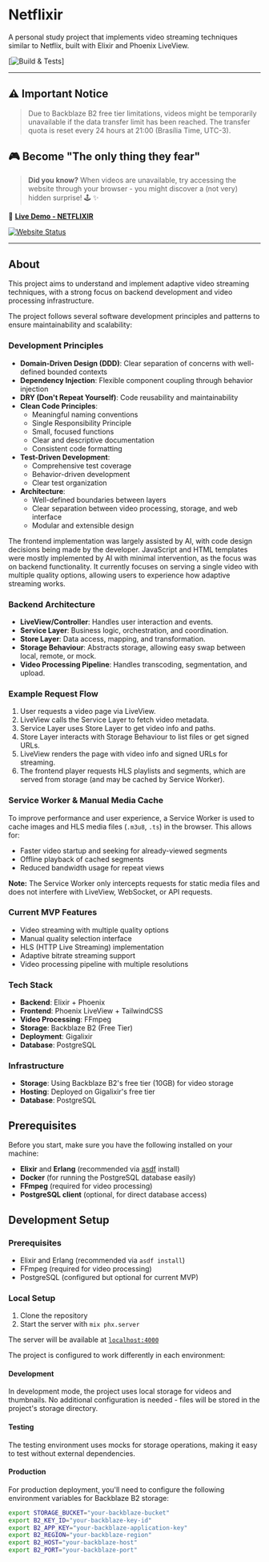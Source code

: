 # Netflixir

A personal study project that implements video streaming techniques similar to Netflix, built with Elixir and Phoenix LiveView.

[![Build & Tests](https://github.com/RafaoCarvalh0/netflixir/actions/workflows/elixir.yml/badge.svg)]

---

## ⚠️ Important Notice
> Due to Backblaze B2 free tier limitations, videos might be temporarily unavailable if the data transfer limit has been reached. The transfer quota is reset every 24 hours at 21:00 (Brasília Time, UTC-3).

## 🎮 Become "The only thing they fear"
> **Did you know?** When videos are unavailable, try accessing the website through your browser - you might discover a (not very) hidden surprise! 🕹️ ✨

🔗 **[Live Demo - NETFLIXIR](https://netflixir.gigalixirapp.com/)**

[![Website Status](https://img.shields.io/website?url=https%3A%2F%2Fnetflixir.gigalixirapp.com)](https://netflixir.gigalixirapp.com/)

---

## About

This project aims to understand and implement adaptive video streaming techniques, with a strong focus on backend development and video processing infrastructure. 

The project follows several software development principles and patterns to ensure maintainability and scalability:

### Development Principles
- **Domain-Driven Design (DDD)**: Clear separation of concerns with well-defined bounded contexts
- **Dependency Injection**: Flexible component coupling through behavior injection
- **DRY (Don't Repeat Yourself)**: Code reusability and maintainability
- **Clean Code Principles**:
  - Meaningful naming conventions
  - Single Responsibility Principle
  - Small, focused functions
  - Clear and descriptive documentation
  - Consistent code formatting
- **Test-Driven Development**:
  - Comprehensive test coverage
  - Behavior-driven development
  - Clear test organization
- **Architecture**:
  - Well-defined boundaries between layers
  - Clear separation between video processing, storage, and web interface
  - Modular and extensible design

The frontend implementation was largely assisted by AI, with code design decisions being made by the developer. JavaScript and HTML templates were mostly implemented by AI with minimal intervention, as the focus was on backend functionality. It currently focuses on serving a single video with multiple quality options, allowing users to experience how adaptive streaming works.

### Backend Architecture

- **LiveView/Controller**: Handles user interaction and events.
- **Service Layer**: Business logic, orchestration, and coordination.
- **Store Layer**: Data access, mapping, and transformation.
- **Storage Behaviour**: Abstracts storage, allowing easy swap between local, remote, or mock.
- **Video Processing Pipeline**: Handles transcoding, segmentation, and upload.

### Example Request Flow

1. User requests a video page via LiveView.
2. LiveView calls the Service Layer to fetch video metadata.
3. Service Layer uses Store Layer to get video info and paths.
4. Store Layer interacts with Storage Behaviour to list files or get signed URLs.
5. LiveView renders the page with video info and signed URLs for streaming.
6. The frontend player requests HLS playlists and segments, which are served from storage (and may be cached by Service Worker).

### Service Worker & Manual Media Cache

To improve performance and user experience, a Service Worker is used to cache images and HLS media files (`.m3u8`, `.ts`) in the browser. This allows for:
- Faster video startup and seeking for already-viewed segments
- Offline playback of cached segments
- Reduced bandwidth usage for repeat views

**Note:** The Service Worker only intercepts requests for static media files and does not interfere with LiveView, WebSocket, or API requests.


### Current MVP Features
- Video streaming with multiple quality options
- Manual quality selection interface
- HLS (HTTP Live Streaming) implementation
- Adaptive bitrate streaming support
- Video processing pipeline with multiple resolutions

### Tech Stack
- **Backend**: Elixir + Phoenix
- **Frontend**: Phoenix LiveView + TailwindCSS
- **Video Processing**: FFmpeg
- **Storage**: Backblaze B2 (Free Tier)
- **Deployment**: Gigalixir
- **Database**: PostgreSQL

### Infrastructure
- **Storage**: Using Backblaze B2's free tier (10GB) for video storage
- **Hosting**: Deployed on Gigalixir's free tier
- **Database**: PostgreSQL

## Prerequisites

Before you start, make sure you have the following installed on your machine:

- **Elixir** and **Erlang** (recommended via [asdf](https://asdf-vm.com/) install)
- **Docker** (for running the PostgreSQL database easily)
- **FFmpeg** (required for video processing)
- **PostgreSQL client** (optional, for direct database access)

## Development Setup

### Prerequisites
- Elixir and Erlang (recommended via `asdf install`)
- FFmpeg (required for video processing)
- PostgreSQL (configured but optional for current MVP)

### Local Setup
1. Clone the repository
2. Start the server with `mix phx.server`

The server will be available at [`localhost:4000`](http://localhost:4000)

The project is configured to work differently in each environment:

#### Development
In development mode, the project uses local storage for videos and thumbnails. No additional configuration is needed - files will be stored in the project's storage directory.

#### Testing
The testing environment uses mocks for storage operations, making it easy to test without external dependencies.

#### Production
For production deployment, you'll need to configure the following environment variables for Backblaze B2 storage:

```bash
export STORAGE_BUCKET="your-backblaze-bucket"
export B2_KEY_ID="your-backblaze-key-id"
export B2_APP_KEY="your-backblaze-application-key"
export B2_REGION="your-backblaze-region"
export B2_HOST="your-backblaze-host"
export B2_PORT="your-backblaze-port"
```
